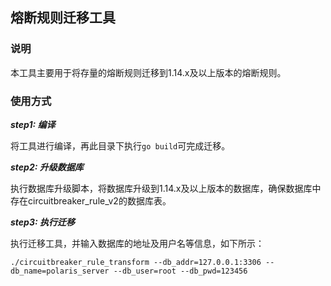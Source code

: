 ## 熔断规则迁移工具

### 说明

本工具主要用于将存量的熔断规则迁移到1.14.x及以上版本的熔断规则。

### 使用方式

***step1: 编译***

将工具进行编译，再此目录下执行```go build```可完成迁移。

***step2: 升级数据库***

执行数据库升级脚本，将数据库升级到1.14.x及以上版本的数据库，确保数据库中存在circuitbreaker_rule_v2的数据库表。

***step3: 执行迁移***

执行迁移工具，并输入数据库的地址及用户名等信息，如下所示：

```shell
./circuitbreaker_rule_transform --db_addr=127.0.0.1:3306 --db_name=polaris_server --db_user=root --db_pwd=123456
```